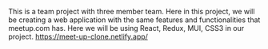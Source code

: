 This is a team project with three member team. Here in this project, we will be creating a web application with the same features and functionalities that meetup.com has. Here we will be using React, Redux, MUI, CSS3 in our project.
https://meet-up-clone.netlify.app/
